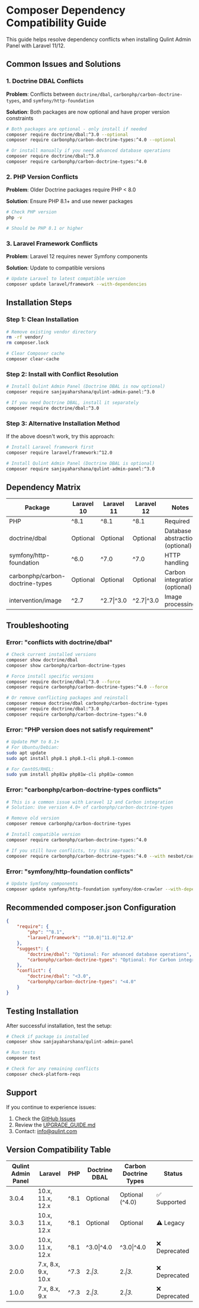# Composer Dependency Compatibility Guide

This guide helps resolve dependency conflicts when installing Qulint Admin Panel with Laravel 11/12.

## Common Issues and Solutions

### 1. Doctrine DBAL Conflicts

**Problem**: Conflicts between `doctrine/dbal`, `carbonphp/carbon-doctrine-types`, and `symfony/http-foundation`

**Solution**: Both packages are now optional and have proper version constraints

```bash
# Both packages are optional - only install if needed
composer require doctrine/dbal:^3.0 --optional
composer require carbonphp/carbon-doctrine-types:^4.0 --optional

# Or install manually if you need advanced database operations
composer require doctrine/dbal:^3.0
composer require carbonphp/carbon-doctrine-types:^4.0
```

### 2. PHP Version Conflicts

**Problem**: Older Doctrine packages require PHP < 8.0

**Solution**: Ensure PHP 8.1+ and use newer packages

```bash
# Check PHP version
php -v

# Should be PHP 8.1 or higher
```

### 3. Laravel Framework Conflicts

**Problem**: Laravel 12 requires newer Symfony components

**Solution**: Update to compatible versions

```bash
# Update Laravel to latest compatible version
composer update laravel/framework --with-dependencies
```

## Installation Steps

### Step 1: Clean Installation

```bash
# Remove existing vendor directory
rm -rf vendor/
rm composer.lock

# Clear Composer cache
composer clear-cache
```

### Step 2: Install with Conflict Resolution

```bash
# Install Qulint Admin Panel (Doctrine DBAL is now optional)
composer require sanjayaharshana/qulint-admin-panel:^3.0

# If you need Doctrine DBAL, install it separately
composer require doctrine/dbal:^3.0
```

### Step 3: Alternative Installation Method

If the above doesn't work, try this approach:

```bash
# Install Laravel framework first
composer require laravel/framework:^12.0

# Install Qulint Admin Panel (Doctrine DBAL is optional)
composer require sanjayaharshana/qulint-admin-panel:^3.0
```

## Dependency Matrix

| Package | Laravel 10 | Laravel 11 | Laravel 12 | Notes |
|---------|------------|------------|------------|-------|
| PHP | ^8.1 | ^8.1 | ^8.1 | Required |
| doctrine/dbal | Optional | Optional | Optional | Database abstraction (optional) |
| symfony/http-foundation | ^6.0 | ^7.0 | ^7.0 | HTTP handling |
| carbonphp/carbon-doctrine-types | Optional | Optional | Optional | Carbon integration (optional) |
| intervention/image | ^2.7 | ^2.7\|^3.0 | ^2.7\|^3.0 | Image processing |

## Troubleshooting

### Error: "conflicts with doctrine/dbal"

```bash
# Check current installed versions
composer show doctrine/dbal
composer show carbonphp/carbon-doctrine-types

# Force install specific versions
composer require doctrine/dbal:^3.0 --force
composer require carbonphp/carbon-doctrine-types:^4.0 --force

# Or remove conflicting packages and reinstall
composer remove doctrine/dbal carbonphp/carbon-doctrine-types
composer require doctrine/dbal:^3.0
composer require carbonphp/carbon-doctrine-types:^4.0
```

### Error: "PHP version does not satisfy requirement"

```bash
# Update PHP to 8.1+
# For Ubuntu/Debian:
sudo apt update
sudo apt install php8.1 php8.1-cli php8.1-common

# For CentOS/RHEL:
sudo yum install php81w php81w-cli php81w-common
```

### Error: "carbonphp/carbon-doctrine-types conflicts"

```bash
# This is a common issue with Laravel 12 and Carbon integration
# Solution: Use version 4.0+ of carbonphp/carbon-doctrine-types

# Remove old version
composer remove carbonphp/carbon-doctrine-types

# Install compatible version
composer require carbonphp/carbon-doctrine-types:^4.0

# If you still have conflicts, try this approach:
composer require carbonphp/carbon-doctrine-types:^4.0 --with nesbot/carbon:^3.8.4
```

### Error: "symfony/http-foundation conflicts"

```bash
# Update Symfony components
composer update symfony/http-foundation symfony/dom-crawler --with-dependencies
```

## Recommended composer.json Configuration

```json
{
    "require": {
        "php": "^8.1",
        "laravel/framework": "^10.0|^11.0|^12.0"
    },
    "suggest": {
        "doctrine/dbal": "Optional: For advanced database operations",
        "carbonphp/carbon-doctrine-types": "Optional: For Carbon integration (^4.0 required)"
    },
    "conflict": {
        "doctrine/dbal": "<3.0",
        "carbonphp/carbon-doctrine-types": "<4.0"
    }
}
```

## Testing Installation

After successful installation, test the setup:

```bash
# Check if package is installed
composer show sanjayaharshana/qulint-admin-panel

# Run tests
composer test

# Check for any remaining conflicts
composer check-platform-reqs
```

## Support

If you continue to experience issues:

1. Check the [GitHub Issues](https://github.com/sanjayaharshana/qulint-admin-panel/issues)
2. Review the [UPGRADE_GUIDE.md](UPGRADE_GUIDE.md)
3. Contact: info@qulint.com

## Version Compatibility Table

| Qulint Admin Panel | Laravel | PHP | Doctrine DBAL | Carbon Doctrine Types | Status |
|-------------------|---------|-----|----------------|---------------------|--------|
| 3.0.4 | 10.x, 11.x, 12.x | ^8.1 | Optional | Optional (^4.0) | ✅ Supported |
| 3.0.3 | 10.x, 11.x, 12.x | ^8.1 | Optional | Optional | ⚠️ Legacy |
| 3.0.0 | 10.x, 11.x, 12.x | ^8.1 | ^3.0\|^4.0 | ^3.0\|^4.0 | ❌ Deprecated |
| 2.0.0 | 7.x, 8.x, 9.x, 10.x | ^7.3 | 2.*\|3.* | 2.*\|3.* | ❌ Deprecated |
| 1.0.0 | 7.x, 8.x, 9.x | ^7.3 | 2.*\|3.* | 2.*\|3.* | ❌ Deprecated |

